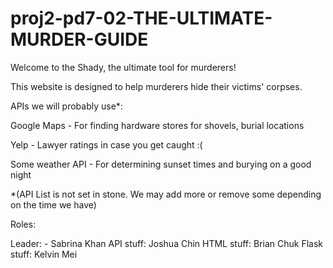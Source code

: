 proj2-pd7-02-THE-ULTIMATE-MURDER-GUIDE
======================================

Welcome to the Shady, the ultimate tool for murderers!

This website is designed to help murderers hide their victims' corpses.

APIs we will probably use*:

  Google Maps - For finding hardware stores for shovels, burial locations
 
  Yelp - Lawyer ratings in case you get caught :(
 
  Some weather API - For determining sunset times and burying on a good night
  
  *(API List is not set in stone. We may add more or remove some depending on the time we have)
  
  
  
Roles:

  Leader: -       Sabrina Khan
  API stuff:      Joshua Chin
  HTML stuff:     Brian Chuk
  Flask stuff:    Kelvin Mei
